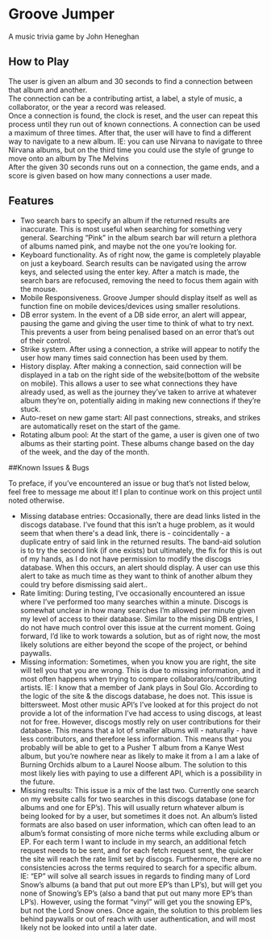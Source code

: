 # Groove Jumper

A music trivia game by John Heneghan

## How to Play

The user is given an album and 30 seconds to find a connection between that album and another.  
The connection can be a contributing artist, a label, a style of music, a collaborator, or the year a record was released.  
Once a connection is found, the clock is reset, and the user can repeat this process until they run out of known connections.
A connection can be used a maximum of three times. After that, the user will have to find a different way to navigate to a new album. IE: you can use Nirvana to navigate to three Nirvana albums, but on the third time you could use the style of grunge to move onto an album by The Melvins  
After the given 30 seconds runs out on a connection, the game ends, and a score is given based on how many connections a user made.

## Features

- Two search bars to specify an album if the returned results are inaccurate. This is most useful when searching for something very general. Searching “Pink” in the album search bar will return a plethora of albums named pink, and maybe not the one you’re looking for.
- Keyboard functionality. As of right now, the game is completely playable on just a keyboard. Search results can be navigated using the arrow keys, and selected using the enter key. After a match is made, the search bars are refocused, removing the need to focus them again with the mouse.
- Mobile Responsiveness. Groove Jumper should display itself as well as function fine on mobile devices/devices using smaller resolutions.
- DB error system. In the event of a DB side error, an alert will appear, pausing the game and giving the user time to think of what to try next. This prevents a user from being penalised based on an error that’s out of their control.
- Strike system. After using a connection, a strike will appear to notify the user how many times said connection has been used by them.
- History display. After making a connection, said connection will be displayed in a tab on the right side of the website(bottom of the website on mobile). This allows a user to see what connections they have already used, as well as the journey they’ve taken to arrive at whatever album they’re on, potentially aiding in making new connections if they’re stuck.
- Auto-reset on new game start: All past connections, streaks, and strikes are automatically reset on the start of the game.
- Rotating album pool: At the start of the game, a user is given one of two albums as their starting point. These albums change based on the day of the week, and the day of the month.

##Known Issues & Bugs

To preface, if you’ve encountered an issue or bug that’s not listed below, feel free to message me about it! I plan to continue work on this project until noted otherwise.

- Missing database entries: Occasionally, there are dead links listed in the discogs database. I’ve found that this isn’t a huge problem, as it would seem that when there's a dead link, there is - coincidentally - a duplicate entry of said link in the returned results. The band-aid solution is to try the second link (if one exists) but ultimately, the fix for this is out of my hands, as I do not have permission to modify the discogs database. When this occurs, an alert should display. A user can use this alert to take as much time as they want to think of another album they could try before dismissing said alert..
- Rate limiting: During testing, I’ve occasionally encountered an issue where I’ve performed too many searches within a minute. Discogs is somewhat unclear in how many searches I’m allowed per minute given my level of access to their database. Similar to the missing DB entries, I do not have much control over this issue at the current moment. Going forward, I’d like to work towards a solution, but as of right now, the most likely solutions are either beyond the scope of the project, or behind paywalls.
- Missing information: Sometimes, when you know you are right, the site will tell you that you are wrong. This is due to missing information, and it most often happens when trying to compare collaborators/contributing artists. IE: I know that a member of Jank plays in Soul Glo. According to the logic of the site & the discogs database, he does not. This issue is bittersweet. Most other music API’s I’ve looked at for this project do not provide a lot of the information I’ve had access to using discogs, at least not for free. However, discogs mostly rely on user contributions for their database. This means that a lot of smaller albums will - naturally - have less contributors, and therefore less information. This means that you probably will be able to get to a Pusher T album from a Kanye West album, but you’re nowhere near as likely to make it from a I am a lake of Burning Orchids album to a Laurel Noose album. The solution to this most likely lies with paying to use a different API, which is a possibility in the future.
- Missing results: This issue is a mix of the last two. Currently one search on my website calls for two searches in this discogs database (one for albums and one for EP’s). This will usually return whatever album is being looked for by a user, but sometimes it does not. An album’s listed formats are also based on user information, which can often lead to an album’s format consisting of more niche terms while excluding album or EP. For each term I want to include in my search, an additional fetch request needs to be sent, and for each fetch request sent, the quicker the site will reach the rate limit set by discogs. Furthermore, there are no consistencies across the terms required to search for a specific album. IE: “EP” will solve all search issues in regards to finding many of Lord Snow’s albums (a band that put out more EP’s than LP’s), but will get you none of Snowing’s EP’s (also a band that put out many more EP’s than LP’s). However, using the format “vinyl” will get you the snowing EP’s, but not the Lord Snow ones. Once again, the solution to this problem lies behind paywalls or out of reach with user authentication, and will most likely not be looked into until a later date.

